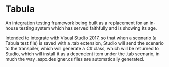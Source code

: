 # Tabula

An integration testing framework being built as a replacement for an
in-house testing system which has served faithfully and is showing its age.

Intended to integrate with Visual Studio 2017,
so that when a scenario (a Tabula test file)
is saved with a .tab extension,
Studio will send the scenario to the transpiler,
which will generate a C# class,
which will be returned to Studio,
which will install it as a dependent item under the .tab scenario,
in much the way .aspx.designer.cs files are automatically generated.
